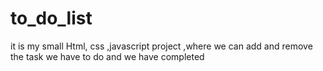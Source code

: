 # to_do_list
it is my small Html, css ,javascript project ,where we can add and remove the task we have to do and we have completed
